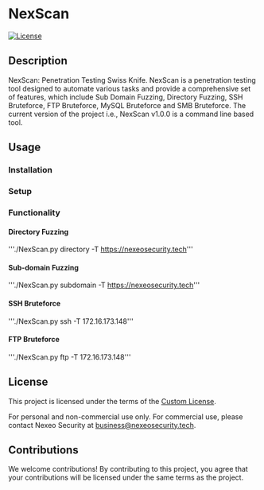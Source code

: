 # NexScan

[![License](https://img.shields.io/badge/license-Custom%20License-blue.svg)](./LICENSE)

## Description

NexScan: Penetration Testing Swiss Knife.
NexScan is a penetration testing tool designed to automate various tasks and provide a comprehensive set of features, which include Sub Domain Fuzzing, Directory Fuzzing, SSH Bruteforce, FTP Bruteforce, MySQL Bruteforce and SMB Bruteforce. The current version of the project i.e., NexScan v1.0.0 is a command line based tool.

## Usage

### Installation

### Setup

### Functionality

#### Directory Fuzzing
'''./NexScan.py directory -T https://nexeosecurity.tech'''

#### Sub-domain Fuzzing
'''./NexScan.py subdomain -T https://nexeosecurity.tech'''

#### SSH Bruteforce
'''./NexScan.py ssh -T 172.16.173.148'''

#### FTP Bruteforce
'''./NexScan.py ftp -T 172.16.173.148'''

## License

This project is licensed under the terms of the [Custom License](./LICENSE).

For personal and non-commercial use only. For commercial use, please contact Nexeo Security at business@nexeosecurity.tech.

## Contributions

We welcome contributions! By contributing to this project, you agree that your contributions will be licensed under the same terms as the project.

